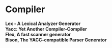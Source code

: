 # Compiler
__Lex - A Lexical Analyzer Generator__ <br>
__Yacc: Yet Another Compiler-Compiler__ <br>
__Flex, A fast scanner generator__ <br>
__Bison, The YACC-compatible Parser Generator__ <br>
